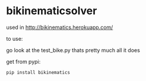# bikinematicsolver

used in http://bikinematics.herokuapp.com/

to use:

go look at the test_bike.py thats pretty much all it does

get from pypi:

`pip install bikinematics`
